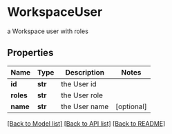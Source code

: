 # WorkspaceUser

a Workspace user with roles

## Properties
Name | Type | Description | Notes
------------ | ------------- | ------------- | -------------
**id** | **str** | the User id | 
**roles** | **str** | the User role | 
**name** | **str** | the User name | [optional] 

[[Back to Model list]](../README.md#documentation-for-models) [[Back to API list]](../README.md#documentation-for-api-endpoints) [[Back to README]](../README.md)


